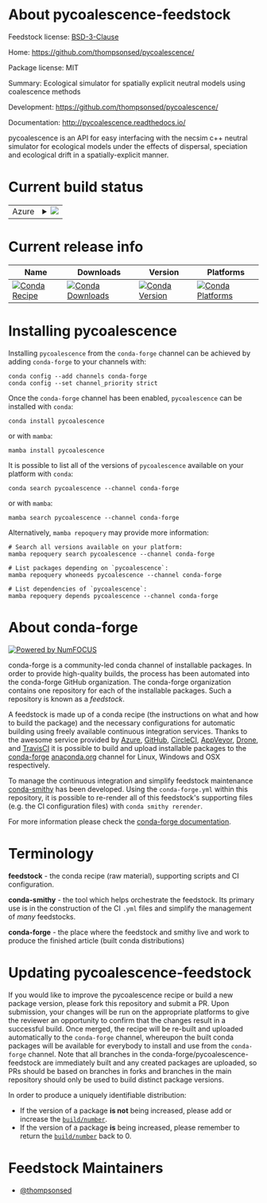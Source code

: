 About pycoalescence-feedstock
=============================

Feedstock license: [BSD-3-Clause](https://github.com/conda-forge/pycoalescence-feedstock/blob/main/LICENSE.txt)

Home: https://github.com/thompsonsed/pycoalescence/

Package license: MIT

Summary: Ecological simulator for spatially explicit neutral models using coalescence methods

Development: https://github.com/thompsonsed/pycoalescence/

Documentation: http://pycoalescence.readthedocs.io/

pycoalescence is an API for easy interfacing with the necsim c++ neutral
simulator for ecological models under the effects of
dispersal, speciation and ecological drift in a spatially-explicit
manner.


Current build status
====================


<table>
    
  <tr>
    <td>Azure</td>
    <td>
      <details>
        <summary>
          <a href="https://dev.azure.com/conda-forge/feedstock-builds/_build/latest?definitionId=3218&branchName=main">
            <img src="https://dev.azure.com/conda-forge/feedstock-builds/_apis/build/status/pycoalescence-feedstock?branchName=main">
          </a>
        </summary>
        <table>
          <thead><tr><th>Variant</th><th>Status</th></tr></thead>
          <tbody><tr>
              <td>linux_64_numpy1.22python3.10.____cpython</td>
              <td>
                <a href="https://dev.azure.com/conda-forge/feedstock-builds/_build/latest?definitionId=3218&branchName=main">
                  <img src="https://dev.azure.com/conda-forge/feedstock-builds/_apis/build/status/pycoalescence-feedstock?branchName=main&jobName=linux&configuration=linux%20linux_64_numpy1.22python3.10.____cpython" alt="variant">
                </a>
              </td>
            </tr><tr>
              <td>linux_64_numpy1.22python3.9.____cpython</td>
              <td>
                <a href="https://dev.azure.com/conda-forge/feedstock-builds/_build/latest?definitionId=3218&branchName=main">
                  <img src="https://dev.azure.com/conda-forge/feedstock-builds/_apis/build/status/pycoalescence-feedstock?branchName=main&jobName=linux&configuration=linux%20linux_64_numpy1.22python3.9.____cpython" alt="variant">
                </a>
              </td>
            </tr><tr>
              <td>linux_64_numpy1.23python3.11.____cpython</td>
              <td>
                <a href="https://dev.azure.com/conda-forge/feedstock-builds/_build/latest?definitionId=3218&branchName=main">
                  <img src="https://dev.azure.com/conda-forge/feedstock-builds/_apis/build/status/pycoalescence-feedstock?branchName=main&jobName=linux&configuration=linux%20linux_64_numpy1.23python3.11.____cpython" alt="variant">
                </a>
              </td>
            </tr><tr>
              <td>linux_64_numpy1.26python3.12.____cpython</td>
              <td>
                <a href="https://dev.azure.com/conda-forge/feedstock-builds/_build/latest?definitionId=3218&branchName=main">
                  <img src="https://dev.azure.com/conda-forge/feedstock-builds/_apis/build/status/pycoalescence-feedstock?branchName=main&jobName=linux&configuration=linux%20linux_64_numpy1.26python3.12.____cpython" alt="variant">
                </a>
              </td>
            </tr><tr>
              <td>linux_64_numpy2python3.13.____cp313</td>
              <td>
                <a href="https://dev.azure.com/conda-forge/feedstock-builds/_build/latest?definitionId=3218&branchName=main">
                  <img src="https://dev.azure.com/conda-forge/feedstock-builds/_apis/build/status/pycoalescence-feedstock?branchName=main&jobName=linux&configuration=linux%20linux_64_numpy2python3.13.____cp313" alt="variant">
                </a>
              </td>
            </tr><tr>
              <td>osx_64_numpy1.22python3.10.____cpython</td>
              <td>
                <a href="https://dev.azure.com/conda-forge/feedstock-builds/_build/latest?definitionId=3218&branchName=main">
                  <img src="https://dev.azure.com/conda-forge/feedstock-builds/_apis/build/status/pycoalescence-feedstock?branchName=main&jobName=osx&configuration=osx%20osx_64_numpy1.22python3.10.____cpython" alt="variant">
                </a>
              </td>
            </tr><tr>
              <td>osx_64_numpy1.22python3.9.____cpython</td>
              <td>
                <a href="https://dev.azure.com/conda-forge/feedstock-builds/_build/latest?definitionId=3218&branchName=main">
                  <img src="https://dev.azure.com/conda-forge/feedstock-builds/_apis/build/status/pycoalescence-feedstock?branchName=main&jobName=osx&configuration=osx%20osx_64_numpy1.22python3.9.____cpython" alt="variant">
                </a>
              </td>
            </tr><tr>
              <td>osx_64_numpy1.23python3.11.____cpython</td>
              <td>
                <a href="https://dev.azure.com/conda-forge/feedstock-builds/_build/latest?definitionId=3218&branchName=main">
                  <img src="https://dev.azure.com/conda-forge/feedstock-builds/_apis/build/status/pycoalescence-feedstock?branchName=main&jobName=osx&configuration=osx%20osx_64_numpy1.23python3.11.____cpython" alt="variant">
                </a>
              </td>
            </tr><tr>
              <td>osx_64_numpy1.26python3.12.____cpython</td>
              <td>
                <a href="https://dev.azure.com/conda-forge/feedstock-builds/_build/latest?definitionId=3218&branchName=main">
                  <img src="https://dev.azure.com/conda-forge/feedstock-builds/_apis/build/status/pycoalescence-feedstock?branchName=main&jobName=osx&configuration=osx%20osx_64_numpy1.26python3.12.____cpython" alt="variant">
                </a>
              </td>
            </tr><tr>
              <td>osx_64_numpy2python3.13.____cp313</td>
              <td>
                <a href="https://dev.azure.com/conda-forge/feedstock-builds/_build/latest?definitionId=3218&branchName=main">
                  <img src="https://dev.azure.com/conda-forge/feedstock-builds/_apis/build/status/pycoalescence-feedstock?branchName=main&jobName=osx&configuration=osx%20osx_64_numpy2python3.13.____cp313" alt="variant">
                </a>
              </td>
            </tr><tr>
              <td>win_64_numpy1.22python3.10.____cpython</td>
              <td>
                <a href="https://dev.azure.com/conda-forge/feedstock-builds/_build/latest?definitionId=3218&branchName=main">
                  <img src="https://dev.azure.com/conda-forge/feedstock-builds/_apis/build/status/pycoalescence-feedstock?branchName=main&jobName=win&configuration=win%20win_64_numpy1.22python3.10.____cpython" alt="variant">
                </a>
              </td>
            </tr><tr>
              <td>win_64_numpy1.22python3.9.____cpython</td>
              <td>
                <a href="https://dev.azure.com/conda-forge/feedstock-builds/_build/latest?definitionId=3218&branchName=main">
                  <img src="https://dev.azure.com/conda-forge/feedstock-builds/_apis/build/status/pycoalescence-feedstock?branchName=main&jobName=win&configuration=win%20win_64_numpy1.22python3.9.____cpython" alt="variant">
                </a>
              </td>
            </tr><tr>
              <td>win_64_numpy1.23python3.11.____cpython</td>
              <td>
                <a href="https://dev.azure.com/conda-forge/feedstock-builds/_build/latest?definitionId=3218&branchName=main">
                  <img src="https://dev.azure.com/conda-forge/feedstock-builds/_apis/build/status/pycoalescence-feedstock?branchName=main&jobName=win&configuration=win%20win_64_numpy1.23python3.11.____cpython" alt="variant">
                </a>
              </td>
            </tr><tr>
              <td>win_64_numpy1.26python3.12.____cpython</td>
              <td>
                <a href="https://dev.azure.com/conda-forge/feedstock-builds/_build/latest?definitionId=3218&branchName=main">
                  <img src="https://dev.azure.com/conda-forge/feedstock-builds/_apis/build/status/pycoalescence-feedstock?branchName=main&jobName=win&configuration=win%20win_64_numpy1.26python3.12.____cpython" alt="variant">
                </a>
              </td>
            </tr><tr>
              <td>win_64_numpy2python3.13.____cp313</td>
              <td>
                <a href="https://dev.azure.com/conda-forge/feedstock-builds/_build/latest?definitionId=3218&branchName=main">
                  <img src="https://dev.azure.com/conda-forge/feedstock-builds/_apis/build/status/pycoalescence-feedstock?branchName=main&jobName=win&configuration=win%20win_64_numpy2python3.13.____cp313" alt="variant">
                </a>
              </td>
            </tr>
          </tbody>
        </table>
      </details>
    </td>
  </tr>
</table>

Current release info
====================

| Name | Downloads | Version | Platforms |
| --- | --- | --- | --- |
| [![Conda Recipe](https://img.shields.io/badge/recipe-pycoalescence-green.svg)](https://anaconda.org/conda-forge/pycoalescence) | [![Conda Downloads](https://img.shields.io/conda/dn/conda-forge/pycoalescence.svg)](https://anaconda.org/conda-forge/pycoalescence) | [![Conda Version](https://img.shields.io/conda/vn/conda-forge/pycoalescence.svg)](https://anaconda.org/conda-forge/pycoalescence) | [![Conda Platforms](https://img.shields.io/conda/pn/conda-forge/pycoalescence.svg)](https://anaconda.org/conda-forge/pycoalescence) |

Installing pycoalescence
========================

Installing `pycoalescence` from the `conda-forge` channel can be achieved by adding `conda-forge` to your channels with:

```
conda config --add channels conda-forge
conda config --set channel_priority strict
```

Once the `conda-forge` channel has been enabled, `pycoalescence` can be installed with `conda`:

```
conda install pycoalescence
```

or with `mamba`:

```
mamba install pycoalescence
```

It is possible to list all of the versions of `pycoalescence` available on your platform with `conda`:

```
conda search pycoalescence --channel conda-forge
```

or with `mamba`:

```
mamba search pycoalescence --channel conda-forge
```

Alternatively, `mamba repoquery` may provide more information:

```
# Search all versions available on your platform:
mamba repoquery search pycoalescence --channel conda-forge

# List packages depending on `pycoalescence`:
mamba repoquery whoneeds pycoalescence --channel conda-forge

# List dependencies of `pycoalescence`:
mamba repoquery depends pycoalescence --channel conda-forge
```


About conda-forge
=================

[![Powered by
NumFOCUS](https://img.shields.io/badge/powered%20by-NumFOCUS-orange.svg?style=flat&colorA=E1523D&colorB=007D8A)](https://numfocus.org)

conda-forge is a community-led conda channel of installable packages.
In order to provide high-quality builds, the process has been automated into the
conda-forge GitHub organization. The conda-forge organization contains one repository
for each of the installable packages. Such a repository is known as a *feedstock*.

A feedstock is made up of a conda recipe (the instructions on what and how to build
the package) and the necessary configurations for automatic building using freely
available continuous integration services. Thanks to the awesome service provided by
[Azure](https://azure.microsoft.com/en-us/services/devops/), [GitHub](https://github.com/),
[CircleCI](https://circleci.com/), [AppVeyor](https://www.appveyor.com/),
[Drone](https://cloud.drone.io/welcome), and [TravisCI](https://travis-ci.com/)
it is possible to build and upload installable packages to the
[conda-forge](https://anaconda.org/conda-forge) [anaconda.org](https://anaconda.org/)
channel for Linux, Windows and OSX respectively.

To manage the continuous integration and simplify feedstock maintenance
[conda-smithy](https://github.com/conda-forge/conda-smithy) has been developed.
Using the ``conda-forge.yml`` within this repository, it is possible to re-render all of
this feedstock's supporting files (e.g. the CI configuration files) with ``conda smithy rerender``.

For more information please check the [conda-forge documentation](https://conda-forge.org/docs/).

Terminology
===========

**feedstock** - the conda recipe (raw material), supporting scripts and CI configuration.

**conda-smithy** - the tool which helps orchestrate the feedstock.
                   Its primary use is in the construction of the CI ``.yml`` files
                   and simplify the management of *many* feedstocks.

**conda-forge** - the place where the feedstock and smithy live and work to
                  produce the finished article (built conda distributions)


Updating pycoalescence-feedstock
================================

If you would like to improve the pycoalescence recipe or build a new
package version, please fork this repository and submit a PR. Upon submission,
your changes will be run on the appropriate platforms to give the reviewer an
opportunity to confirm that the changes result in a successful build. Once
merged, the recipe will be re-built and uploaded automatically to the
`conda-forge` channel, whereupon the built conda packages will be available for
everybody to install and use from the `conda-forge` channel.
Note that all branches in the conda-forge/pycoalescence-feedstock are
immediately built and any created packages are uploaded, so PRs should be based
on branches in forks and branches in the main repository should only be used to
build distinct package versions.

In order to produce a uniquely identifiable distribution:
 * If the version of a package **is not** being increased, please add or increase
   the [``build/number``](https://docs.conda.io/projects/conda-build/en/latest/resources/define-metadata.html#build-number-and-string).
 * If the version of a package **is** being increased, please remember to return
   the [``build/number``](https://docs.conda.io/projects/conda-build/en/latest/resources/define-metadata.html#build-number-and-string)
   back to 0.

Feedstock Maintainers
=====================

* [@thompsonsed](https://github.com/thompsonsed/)

